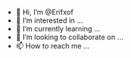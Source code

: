 - 👋 Hi, I’m @Erifxof
- 👀 I’m interested in ...
- 🌱 I’m currently learning ...
- 💞️ I’m looking to collaborate on ...
- 📫 How to reach me ...

<!---
Erifxof/Erifxof is a ✨ special ✨ repository because its `README.md` (this file) appears on your GitHub profile.
You can click the Preview link to take a look at your changes.
--->

